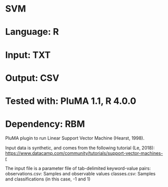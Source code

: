 # SVM
# Language: R
# Input: TXT
# Output: CSV
# Tested with: PluMA 1.1, R 4.0.0
# Dependency: RBM

PluMA plugin to run Linear Support Vector Machine (Hearst, 1998).

Input data is synthetic, and comes from the following tutorial (Le, 2018):
https://www.datacamp.com/community/tutorials/support-vector-machines-r

The input file is a parameter file of tab-delimited keyword-value pairs:
observations.csv: Samples and observable values
classes.csv: Samples and classifications (in this case, -1 and 1)


